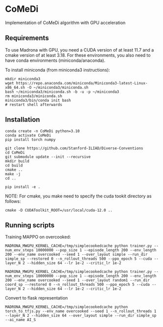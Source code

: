 # CoMeDi

Implementation of CoMeDi algorithm with GPU acceleration

## Requirements

To use Madrona with GPU, you need a CUDA version of at least 11.7 and a cmake version of at least 3.18. For these environments, you also need to have conda environments (miniconda/anaconda).

To install miniconda (from miniconda3 instructions):
```
mkdir miniconda3
wget https://repo.anaconda.com/miniconda/Miniconda3-latest-Linux-x86_64.sh -O ~/miniconda3/miniconda.sh
bash ~/miniconda3/miniconda.sh -b -u -p ~/miniconda3
rm miniconda3/miniconda.sh
miniconda3/bin/conda init bash
# restart shell afterwards
```


## Installation

```
conda create -n CoMeDi python=3.10
conda activate CoMeDi
pip install torch numpy

git clone https://github.com/Stanford-ILIAD/Diverse-Conventions
cd CoMeDi
git submodule update --init --recursive
mkdir build
cd build
cmake ..
make -j
cd ..

pip install -e .
```

NOTE: For cmake, you make need to specify the cuda tookit directory as follows:

```
cmake -D CUDAToolkit_ROOT=/usr/local/cuda-12.0 ..
```

## Running scripts

Training MAPPO on overcooked:

``` shell
MADRONA_MWGPU_KERNEL_CACHE=/tmp/simplecookedcache python trainer.py --num_env_steps 10000000 --pop_size 1 --episode_length 200 --env_length 200 --env_name overcooked --seed 1 --over_layout simple --run_dir simple_sp --restored 0 --n_rollout_threads 500 --ppo_epoch 5 --cuda --layer_N 2 --hidden_size 64 --lr 1e-2 --critic_lr 1e-2

MADRONA_MWGPU_KERNEL_CACHE=/tmp/simplecookedcache python trainer.py --num_env_steps 10000000 --pop_size 1 --episode_length 200 --env_length 200 --env_name overcooked --seed 1 --over_layout random1 --run_dir coord_sp --restored 0 --n_rollout_threads 500 --ppo_epoch 5 --cuda --layer_N 2 --hidden_size 64 --lr 1e-2 --critic_lr 1e-2
```

Convert to flask representation

``` shell
MADRONA_MWGPU_KERNEL_CACHE=/tmp/simplecookedcache python torch_to_tfjs.py --env_name overcooked --seed 1 --n_rollout_threads 1 --layer_N 2 --hidden_size 64 --over_layout simple --run_dir simple_sp --ai_name AI_S
```

